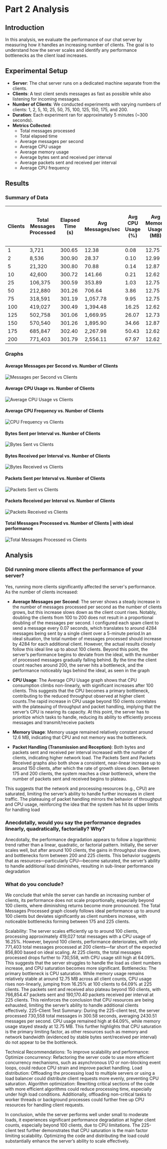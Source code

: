 # Part 2 Analysis

## Introduction

In this analysis, we evaluate the performance of our chat server by measuring how it handles an increasing number of clients. The goal is to understand how the server scales and identify any performance bottlenecks as the client load increases.

## Experimental Setup

- **Server**: The chat server runs on a dedicated machine separate from the clients.
- **Clients**: A test client sends messages as fast as possible while also listening for incoming messages.
- **Number of Clients**: We conducted experiments with varying numbers of clients: 1, 2, 5, 10, 25, 50, 75, 100, 125, 150, 175, and 200.
- **Duration**: Each experiment ran for approximately 5 minutes (~300 seconds).
- **Metrics Collected**:
  - Total messages processed
  - Total elapsed time
  - Average messages per second
  - Average CPU usage
  - Average memory usage
  - Average bytes sent and received per interval
  - Average packets sent and received per interval
  - Average CPU frequency

## Results

### Summary of Data

| Clients | Total Messages Processed | Elapsed Time (s) | Avg Messages/sec | Avg CPU Usage (%) | Avg Memory Usage (MB) | Avg Bytes Sent per Interval (MB) | Avg Bytes Received per Interval (MB) | Avg Packets Sent per Interval | Avg Packets Received per Interval | Avg CPU Frequency (MHz) |
| ------- | ------------------------ | ---------------- | ---------------- | ----------------- | --------------------- | -------------------------------- | ------------------------------------ | ----------------------------- | --------------------------------- | ----------------------- |
| 1       | 3,721                    | 300.65           | 12.38            | 0.08              | 12.75                 | 0.02                             | 0.09                                 | 264.57                        | 1,232.43                          | 1,259.85                |
| 2       | 8,536                    | 300.90           | 28.37            | 0.10              | 12.99                 | 0.06                             | 0.17                                 | 594.80                        | 2,062.67                          | 1,446.53                |
| 5       | 21,320                   | 300.80           | 70.88            | 0.14              | 12.87                 | 0.34                             | 0.39                                 | 2,870.00                      | 5,312.53                          | 1,348.48                |
| 10      | 42,600                   | 300.72           | 141.66           | 0.21              | 12.62                 | 1.06                             | 0.69                                 | 5,726.00                      | 9,506.79                          | 1,315.99                |
| 25      | 106,375                  | 300.59           | 353.89           | 1.03              | 12.75                 | 6.03                             | 1.61                                 | 21,445.60                     | 22,329.13                         | 1,395.03                |
| 50      | 212,880                  | 301.26           | 706.64           | 3.86              | 12.75                 | 23.35                            | 3.58                                 | 66,773.80                     | 50,173.20                         | 1,361.85                |
| 75      | 318,591                  | 301.19           | 1,057.78         | 9.95              | 12.75                 | 52.85                            | 5.32                                 | 142,494.93                    | 74,580.00                         | 1,401.47                |
| 100     | 419,027                  | 300.49           | 1,394.48         | 16.25             | 12.62                 | 99.68                            | 6.74                                 | 218,646.47                    | 94,029.47                         | 1,513.21                |
| 125     | 502,758                  | 301.06           | 1,669.95         | 26.07             | 12.73                 | 152.83                           | 8.06                                 | 325,119.07                    | 111,979.67                        | 1,635.37                |
| 150     | 570,540                  | 301.26           | 1,895.90         | 34.66             | 12.87                 | 187.61                           | 8.94                                 | 385,319.07                    | 125,192.93                        | 1,577.62                |
| 175     | 685,847                  | 302.40           | 2,267.98         | 50.43             | 12.62                 | 289.43                           | 11.58                                | 588,347.87                    | 162,445.27                        | 1,486.96                |
| 200     | 771,403                  | 301.79           | 2,556.11         | 67.97             | 12.62                 | 393.30                           | 13.08                                | 738,123.93                    | 183,558.87                        | 1,546.51                |

### Graphs

#### Average Messages per Second vs. Number of Clients

![Messages per Second vs Clients](Graphs/Messages_Per_Second_vs_Clients.png)

#### Average CPU Usage vs. Number of Clients

![Average CPU Usage vs Clients](Graphs/Average_CPU_Usage_vs_Clients.png)

#### Average CPU Frequency vs. Number of Clients

![CPU Frequency vs Clients](Graphs/CPU_Frequency_vs_Clients.png)

#### Bytes Sent per Interval vs. Number of Clients

![Bytes Sent vs Clients](Graphs/Bytes_Sent_vs_Clients.png)

#### Bytes Received per Interval vs. Number of Clients

![Bytes Received vs Clients](Graphs/Bytes_Received_vs_Clients.png)

#### Packets Sent per Interval vs. Number of Clients

![Packets Sent vs Clients](Graphs/Packets_Sent_vs_Clients.png)

#### Packets Received per Interval vs. Number of Clients

![Packets Received vs Clients](Graphs/Packets_Received_vs_Clients.png)

#### Total Messages Processed vs. Number of Clients | with ideal performance

![Total Messages Processed vs Clients](Graphs/Total_Messages_Processed_vs_Clients_with_Ideal_Gradient.png)

## Analysis

### Did running more clients affect the performance of your server?

Yes, running more clients significantly affected the server's performance. As the number of clients increased:

- **Average Messages per Second**: The server shows a steady increase in the number of messages processed per second as the number of clients grows, but this increase slows down as the client count rises. Notably, doubling the clients from 100 to 200 does not result in a proportional doubling of the messages per second. I configured each spam client to send a message every 0.07 seconds, which translates to around 4284 messages being sent by a single client over a 5-minute period.In an ideal situation, the total number of messages processed should increase by 4284 for each additional client. However, the actual results closely follow this ideal line up to about 100 clients. Beyond this point, the server’s performance begins to deviate from the ideal, with the number of processed messages gradually falling behind. By the time the client count reaches around 200, the server hits a bottleneck, and the performance noticeably lags behind the ideal, as seen in the graph

- **CPU Usage**: The Average CPU Usage graph shows that CPU consumption climbs non-linearly, with significant increases after 100 clients. This suggests that the CPU becomes a primary bottleneck, contributing to the reduced throughput observed at higher client counts.The rapid increase in CPU usage beyond 150 clients correlates with the plateauing of throughput and packet handling, implying that the server’s CPU is nearing its capacity. At this point, the server has to prioritize which tasks to handle, reducing its ability to efficiently process messages and transmit/receive packets

- **Memory Usage**: Memory usage remained relatively constant around 12.6 MB, indicating that CPU and not memory was the bottleneck.

- **Packet Handling (Transmission and Reception)**: Both bytes and packets sent and received per interval increased with the number of clients, indicating higher network load. The Packets Sent and Packets Received graphs also both show a consistent, near-linear increase up to around 150 clients, after which the rate of growth slows down. Between 175 and 200 clients, the system reaches a clear bottleneck, where the number of packets sent and received begins to plateau.

This suggests that the network and processing resources (e.g., CPU) are saturated, limiting the server’s ability to handle further increases in client traffic. The plateauing of packet handling mirrors the behavior of throughput and CPU usage, reinforcing the idea that the system has hit its upper limits for handling load

### Anecdotally, would you say the performance degrades linearly, quadratically, factorially? Why?

Anecdotally, the performance degradation appears to follow a logarithmic trend rather than a linear, quadratic, or factorial pattern. Initially, the server scales well, but after around 100 clients, the gains in throughput slow down, and bottlenecks form between 200 and 225 clients. This behavior suggests that as resources—particularly CPU—become saturated, the server’s ability to handle additional load diminishes, resulting in sub-linear performance degradation

### What do you conclude?

We conclude that while the server can handle an increasing number of clients, its performance does not scale proportionally, especially beyond 100 clients, where diminishing returns become more pronounced. The Total Messages Processed graph closely follows ideal performance up to around 100 clients but deviates significantly as client numbers increase, with noticeable bottlenecks forming between 175 and 225 clients.

Scalability: The server scales efficiently up to around 100 clients, processing approximately 419,027 total messages with a CPU usage of 16.25%. However, beyond 100 clients, performance deteriorates, with only 771,403 total messages processed at 200 clients—far short of the expected 856,800 based on ideal scaling. At 225 clients, the total messages processed drops further to 730,558, with CPU usage still high at 64.09%. This suggests that the server struggles to handle the load as client numbers increase, and CPU saturation becomes more significant.
Bottlenecks: The primary bottleneck is CPU saturation. While memory usage remains relatively stable at around 12.75 MB across all client counts, CPU usage rises non-linearly, jumping from 16.25% at 100 clients to 64.09% at 225 clients. The packets sent and received also plateau beyond 150 clients, with 766,854.47 packets sent and 190,170.40 packets received per interval at 225 clients. This reinforces the conclusion that CPU resources are being exhausted, limiting the server’s ability to handle additional clients effectively.
225-Client Test Summary: During the 225-client test, the server processed 730,558 total messages in 300.58 seconds, averaging 2430.51 messages per second. CPU usage remained high at 64.09%, while memory usage stayed steady at 12.75 MB. This further highlights that CPU saturation is the primary limiting factor, as other resources such as memory and network bandwidth (evidenced by stable bytes sent/received per interval) do not appear to be the bottleneck.

Technical Recommendations: To improve scalability and performance:
Optimize concurrency: Refactoring the server code to use more efficient concurrency mechanisms, such as asynchronous I/O or non-blocking event loops, could reduce CPU strain and improve packet handling.
Load distribution: Offloading the processing load to multiple servers or using a load balancer could distribute client requests more evenly, preventing CPU saturation.
Algorithm optimization: Rewriting critical sections of the code with more efficient algorithms could reduce processing time, especially under high load conditions. Additionally, offloading non-critical tasks to worker threads or background processes could further free up CPU resources for handling client requests.

In conclusion, while the server performs well under small to moderate loads, it experiences significant performance degradation at higher client counts, especially beyond 100 clients, due to CPU limitations. The 225-client test further demonstrates that CPU saturation is the main factor limiting scalability. Optimizing the code and distributing the load could substantially enhance the server’s ability to scale effectively.
